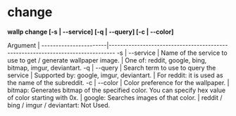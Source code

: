 # change

**wallp change [-s | --service] [-q | --query] [-c | --color]**

 Argument		|
 -----------------------|--------------------------------------------------------------------------------
 -s &#124; --service	| Name of the service to use to get / generate wallpaper image.
			| One of: reddit, google, bing, bitmap, imgur, deviantart.
 -q &#124; --query	| Search term to use to query the service
			| Supported by: google, imgur, deviantart.
			| For reddit: it is used as the name of the subreddit.
 -c &#124; --color	| Color preference for the wallpaper.
			| bitmap: Generates bitmap of the specified color. You can specify hex value of color starting with 0x.
			| google: Searches images of that color.
			| reddit / bing / imgur / deviantart: Not Used.

